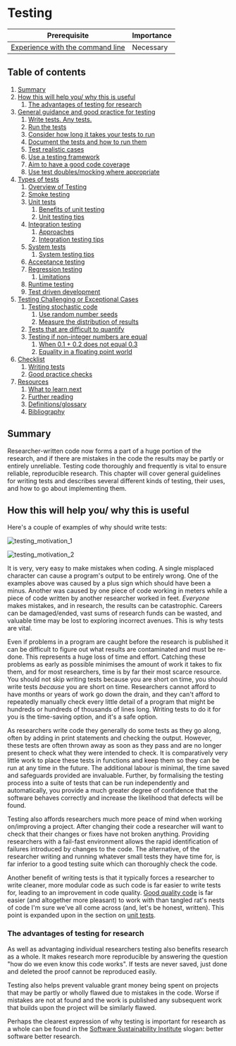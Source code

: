 # Testing

| Prerequisite | Importance |
| -------------|------------|
| [Experience with the command line](https://programminghistorian.org/en/lessons/intro-to-bash) | Necessary |

## Table of contents

1. [Summary](#Summary)
2. [How this will help you/ why this is useful](#How_this_will_help_you_why_this_is_useful)
    1. [The advantages of testing for research](#The_advantages_of_testing_for_research)
3. [General guidance and good practice for testing](/testing/01/testing-guidance#General_guidance_and_good_practice_for_testing)
    1. [Write tests. Any tests.](/testing/01/testing-guidance#Write_tests_any_tests)
    2. [Run the tests](/testing/01/testing-guidance#Run_the_tests)
    3. [Consider how long it takes your tests to run](/testing/01/testing-guidance#Consider_how_long_it_takes_your_tests_to_run)
    4. [Document the tests and how to run them](/testing/01/testing-guidance#Document_the_tests_and_how_to_run_them)
    5. [Test realistic cases](/testing/01/testing-guidance#Test_realistic_cases)
    6. [Use a testing framework](/testing/01/testing-guidance#Use_a_testing_framework)
    7. [Aim to have a good code coverage](/testing/01/testing-guidance#Aim_to_have_a_good_code_coverage)
    8. [Use test doubles/mocking where appropriate](/testing/01/testing-guidance#Use_test_doubles_stubs_mocking_where_appropriate)
4. [Types of tests](/testing/02/testing-types#Types_of_tests)
    1. [Overview of Testing](/testing/02/testing-types#Overview_of_testing)
    2. [Smoke testing](/testing/02/testing-types#Smoke_testing)
    3. [Unit tests](/testing/02/testing-types#Unit_tests)
        1. [Benefits of unit testing](/testing/02/testing-types#Benefits_of_unit_testing)
        2. [Unit testing tips](/testing/02/testing-types#Unit_testing_tips)
    4. [Integration testing](/testing/02/testing-types#Integration_testing)
        1. [Approaches](/testing/02/testing-types#Approaches)
        2. [Integration testing tips](/testing/02/testing-types#Integration_testing_tips)
    5. [System tests](/testing/02/testing-types#System_tests)
        1. [System testing tips](/testing/02/testing-types#System_testing_tips)
    6. [Acceptance testing](/testing/02/testing-types#Acceptance_testing)
    7. [Regression testing](/testing/02/testing-types#Regression_testing)
        1. [Limitations](/testing/02/testing-types#Limitations)
    8. [Runtime testing](/testing/02(c)/description_cont#Runtime_testing)
    9. [Test driven development](/testing/02(c)/description_cont#Test_driven_development)
5. [Testing Challenging or Exceptional Cases](/testing/03/testing-exception#Testing_challenging_or_exceptional_cases)
    1. [Testing stochastic code](/testing/03/testing-exception#Testing_stochastic_code)
        1. [Use random number seeds](/testing/03/testing-exception#Use_random_number_seeds)
        2. [Measure the distribution of results](/testing/03/testing-exception#Measure_the_distribution_of_results)
    2. [Tests that are difficult to quantify](/testing/03/testing-exception#Tests_that_are_difficult_to_quantify)
    3. [Testing if non-integer numbers are equal](/testing/03/testing-exception#Testing_if_non_integer_numbers_are_equal)
        1. [When 0.1 + 0.2 does not equal 0.3](/testing/03/testing-exception#When_point_1_plus_point_2_does_not_equal_point_3)
        2. [Equality in a floating point world](/testing/03/testing-exception#Equality_in_a_floating_point_world)
5. [Checklist](/testing/04/testing-checklist#Checklist)
    1. [Writing tests](/testing/04/testing-checklist#Writing_tests)
    2. [Good practice checks](/testing/04/testing-checklist#Good_practice_checks)
6. [Resources](/testing/05/testing-resources#Resources)
    1. [What to learn next](/testing/05/testing-resources#What_to_learn_next)
    2. [Further reading](/testing/05/testing-resources#Further_reading)
    3. [Definitions/glossary](/testing/05/testing-resources#Definitions_glossary)
    4. [Bibliography](/testing/05/testing-resources#Bibliography)

<a name="Summary"></a>
## Summary

Researcher-written code now forms a part of a huge portion of the research, and if there are mistakes in the code the results may be partly or entirely unreliable. Testing code thoroughly and frequently is vital to ensure reliable, reproducible research. This chapter will cover general guidelines for writing tests and describes several different kinds of testing, their uses, and how to go about implementing them.

<a name="How_this_will_help_you_why_this_is_useful"></a>
## How this will help you/ why this is useful

Here's a couple of examples of why should write tests:

![testing_motivation_1](../figures/testing_motivation_1.png)

![testing_motivation_2](../figures/testing_motivation_2.png)

It is very, very easy to make mistakes when coding. A single misplaced character can cause a program's output to be entirely wrong. One of the examples above was caused by a plus sign which should have been a minus. Another was caused by one piece of code working in meters while a piece of code written by another researcher worked in feet. *Everyone* makes mistakes, and in research, the results can be catastrophic. Careers can be damaged/ended, vast sums of research funds can be wasted, and valuable time may be lost to exploring incorrect avenues. This is why tests are vital.

Even if problems in a program are caught before the research is published it can be difficult to figure out what results are contaminated and must be re-done. This represents a huge loss of time and effort. Catching these problems as early as possible minimises the amount of work it takes to fix them, and for most researchers, time is by far their most scarce resource. You should not skip writing tests because you are short on time, you should write tests *because* you are short on time. Researchers cannot afford to have months or years of work go down the drain, and they can't afford to repeatedly manually check every little detail of a program that might be hundreds or hundreds of thousands of lines long. Writing tests to do it for you is the time-saving option, and it's a safe option.

As researchers write code they generally do some tests as they go along, often by adding in print statements and checking the output. However, these tests are often thrown away as soon as they pass and are no longer present to check what they were intended to check. It is comparatively very little work to place these tests in functions and keep them so they can be run at any time in the future. The additional labour is minimal, the time saved and safeguards provided are invaluable. Further, by formalising the testing process into a suite of tests that can be run independently and automatically, you provide a much greater degree of confidence that the software behaves correctly and increase the likelihood that defects will be found.

Testing also affords researchers much more peace of mind when working on/improving a project. After changing their code a researcher will want to check that their changes or fixes have not broken anything. Providing researchers with a fail-fast environment allows the rapid identification of failures introduced by changes to the code. The alternative, of the researcher writing and running whatever small tests they have time for, is far inferior to a good testing suite which can thoroughly check the code.

Another benefit of writing tests is that it typically forces a researcher to write cleaner, more modular code as such code is far easier to write tests for, leading to an improvement in code quality. [Good quality code](../code_quality/code_quality) is far easier (and altogether more pleasant) to work with than tangled rat's nests of code I'm sure we've all come across (and, let's be honest, written). This point is expanded upon in the section on [unit tests](#Unit_tests).

<a name="The_advantages_of_testing_for_research"></a>
### The advantages of testing for research

As well as advantaging individual researchers testing also benefits research as a whole. It makes research more reproducible by answering the question "how do we even know this code works". If tests are never saved, just done and deleted the proof cannot be reproduced easily.

Testing also helps prevent valuable grant money being spent on projects that may be partly or wholly flawed due to mistakes in the code. Worse if mistakes are not at found and the work is published any subsequent work that builds upon the project will be similarly flawed.

Perhaps the clearest expression of why testing is important for research as a whole can be found in the [Software Sustainability Institute](https://www.software.ac.uk/) slogan: better software better research.